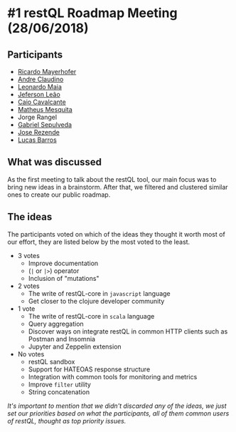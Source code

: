 # #1 restQL Roadmap Meeting (28/06/2018)

## Participants

- [Ricardo Mayerhofer](https://github.com/ricardoekm)
- [Andre Claudino](https://github.com/andreclaudino)
- [Leonardo Maia](https://github.com/leonardodavila)
- [Jeferson Leão](https://github.com/jsanchesleão)
- [Caio Cavalcante](https://github.com/caiorcferreira)
- [Matheus Mesquita](https://github.com/mathmesquita)
- Jorge Rangel
- [Gabriel Sepulveda](https://github.com/gbrlsepulveda)
- [Jose Rezende](https://github.com/joshrezende)
- [Lucas Barros](https://github.com/lucasbarros)

## What was discussed

As the first meeting to talk about the restQL tool, our main focus was to bring new ideas in a brainstorm. After that, we filtered and clustered similar ones to create our public roadmap.

## The ideas

The participants voted on which of the ideas they thought it worth most of our effort, they are listed below by the most voted to the least.

- 3 votes
  - Improve documentation
  - (`|` or `|>`) operator
  - Inclusion of "mutations"
- 2 votes
  - The write of restQL-core in `javascript` language
  - Get closer to the clojure developer community
- 1 vote
  - The write of restQL-core in `scala` language
  - Query aggregation
  - Discover ways on integrate restQL in common HTTP clients such as Postman and Insomnia
  - Jupyter and Zeppelin extension
- No votes
  - restQL sandbox
  - Support for HATEOAS response structure
  - Integration with common tools for monitoring and metrics
  - Improve `filter` utility
  - String concatenation

_It's important to mention that we didn't discarded any of the ideas, we just set our priorities based on what the participants, all of them common users of restQL, thought as top priority issues._
